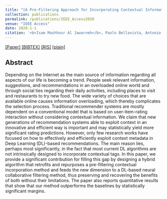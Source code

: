 ```yaml
---
title: "[A Pre-Filtering Approach for Incorporating Contextual Information Into Deep Learning Based Recommender Systems](https://ieeexplore.ieee.org/abstract/document/9004579)"
collection: publications
permalink: /publications/IEEE_Access2020
venue: "IEEE Access"
date: 2020-1-1
citation: '<b>Isam Mashhour Al Jawarneh</b>, Paolo Bellavista, Antonio Corradi, Luca Foschini, Rebecca Montanari, Javier Berrocal, Juan Manuel Murillo'
---
```

[[Paper]](https://ieeexplore.ieee.org/stamp/stamp.jsp?arnumber=9004579) [[BIBTEX]](http://IsamAljawarneh.github.io/files/bib/IEEE_Access2020.bib) [[RIS]](http://IsamAljawarneh.github.io/files/ris/ieee_access2020.ris) [[plain]](http://IsamAljawarneh.github.io/files/txt/ieee_access2020.txt) 



## Abstract
Depending on the Internet as the main source of information regarding all aspects of our life is becoming a trend. 
People seek relevant information, suggestions, and recommendations in an overloaded online world and through social ties regarding their daily activities, 
including places to visit and restaurants to try new food. The wide variety of choices that are available online causes information overloading,
which thereby complicates the selection process. Traditional recommender systems are mostly dependent on a conventional model that is based on user-item-rating interaction 
without considering contextual information. We claim that new generations of recommendation systems able to exploit context in an innovative and efficient way is 
important and may statistically yield more significant rating predictions. However, only few research works have focused on how to effectively and efficiently 
exploit context metadata in Deep Learning (DL)-based recommendations. The main reason lies, perhaps most significantly, in the fact that most current DL algorithms 
are not intrinsically designed to incorporate contextual tags. In this paper, we provide a significant contribution for filling this gap by designing a hybrid algorithm 
that retrofits and repurposes a pre-filtering contextual incorporation method and feeds the new dimension to a DL-based neural collaborative filtering method, 
thus preserving and recovering the benefits of both without their limitations. The paper also reports quantitative results that show that our method outperforms 
the baselines by statistically significant margins.


